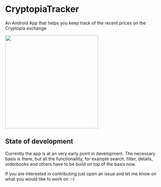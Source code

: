# CryptopiaTracker
An Android App that helps you keep track of the recent prices on the Cryptopia exchange

<img src="https://i.imgur.com/075K9hm.png" width="300" />

## State of development

Currently the app is at an very early point in development. The necessary basis is there, but all the functionallity, for example search, filter, details, orderbooks and others have to be build on top of the basis now.

If you are interested in contributing just open an issue and let me know on what you would like to work on :-)
